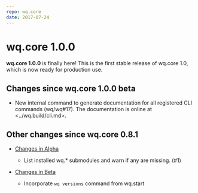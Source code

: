 ```yaml
---
repo: wq.core
date: 2017-07-24
---
```


# wq.core 1.0.0

**wq.core 1.0.0** is finally here!  This is the first stable release of wq.core 1.0, which is now ready for production use. 

## Changes since wq.core 1.0.0 beta
 * New internal command to generate documentation for all registered CLI commands (wq/wq#17).  The documentation is online at <../wq.build/cli.md>.

##  Other changes since wq.core 0.8.1

* [Changes in Alpha](./wq.core-1.0.0a1.md)
  * List installed wq.* submodules and warn if any are missing. (#1)

* [Changes in Beta](./wq.core-1.0.0b1.md)
  * Incorporate `wq versions` command from wq.start
